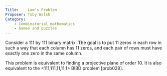```yaml
---
Title:    Lam's Problem
Proposer: Toby Walsh
Category: 
    - Combinatorial mathematics
    - Games and puzzles
---
```


Consider a 111 by 111 binary matrix. The goal is to put 11 zeros in
each row in such a way that each column has 11 zeros, and each pair of
rows must have exactly one zero in the same column.

This problem is equivalent to finding a projective plane of order
10. It is also equivalent to the <111,111,11,11,1> BIBD problem [prob028].
